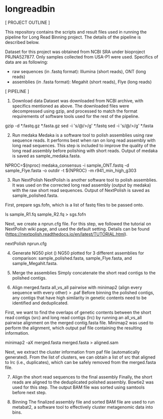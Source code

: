 # longreadbin

[ PROJECT OUTLINE ]

This repository contains the scripts and result files used in running the pipeline for Long Read Binning project. The details of the pipeline is described below.

Dataset for this project was obtained from NCBI SRA under bioproject PRJNA527877. Only samples collected from USA-P1 were used. Specifics of data are as following:
- raw sequences (in .fastq format): Illumina (short reads), ONT (long reads)
- assemblies (in .fasta format): Megahit (short reads), Flye (long reads)

[ PIPELINE ]

1. Download data
Dataset was downloaded from NCBI archive, with specifics mentioned as above. The downloaded files were decompressed using gzip, and processed to match the format requirements of software tools used for the rest of the pipeline.

gzip -d *.fastq.gz *.fasta.gz
sed -i 's/@/>/g' *.fastq
sed -i 's/@/>/g' *.fasta

2. Run medaka 
Medaka is a software tool to polish assemblies using raw sequence reads. It performs best when ran on long read assembly with long read sequences. This step is included to improve the quality of the long read assembly before polishing with short reads. Output of medaka is saved as sample_medaka.fasta.

NPROC=$(nproc)
medaka_consensus -i sample_ONT.fastq -d sample_Flye.fasta -o outdir -t ${NPROC} -m r941_min_high_g303

3. Run NextPolish 
NextPolish is another software tool to polish assemblies. It was used on the corrected long read assembly (output by medaka) with the raw short read sequences. Output of NextPolish is saved as sample_polished.fasta.

First, prepare sgs.fofn, which is a list of fastq files to be passed onto.

ls sample_R1.fq sample_R2.fq > sgs.fofn

Next, we create a nprun.cfg file. For this step, we followed the tutorial on NextPolish wiki page, and used the default setting. Details can be found (https://nextpolish.readthedocs.io/en/latest/TUTORIAL.html).

nextPolish nprun.cfg

4. Generate NG50 plot ()
NG50 plotted for 3 different assemblies for comparison: sample_polished.fasta, sample_Flye.fasta, and sample_Megahit.fasta.

5. Merge the assemblies
Simply concatenate the short read contigs to the polished contigs.

6. Align merged.fasta all_vs_all pairwise with minimap2 (align every sequence with every other) > .paf 
Before binning the polished contigs, any contigs that have high similarity in genetic contents need to be identified and deduplicated. 

First, we want to find the overlaps of genetic contents between the short read contigs (src) and long read contigs (lrc) by running an all_vs_all pairwise alignment on the merged contig.fasta file. Minimap2 was used to perform the alignment, which output paf file containing the resulting information.

minimap2 -aX merged.fasta merged.fasta > aligned.sam

Next, we extract the cluster information from paf file (automatically generated). From the list of clusters, we can obtain a list of src that aligned to lrc (i.e., duplicates), which can be safely removed from the merged.fasta file.

7. Align the short read sequences to the final assembly
Finally, the short reads are aligned to the deduplicated polished assembly. Bowtie2 was used for this step. The output BAM file was sorted using samtools before next step.

8. Binning
The finalized assembly file and sorted BAM file are used to run metabat2, a software tool to effectively cluster metagenomic data into bins. 
